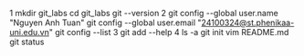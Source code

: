 1
mkdir git_labs
cd git_labs
git --version 
2
git config --global user.name "Nguyen Anh Tuan"
git config --global user.email "24100324@st.phenikaa-uni.edu.vn"
git config --list
3
git add --help
4
ls -a
git init
vim README.md
git status


